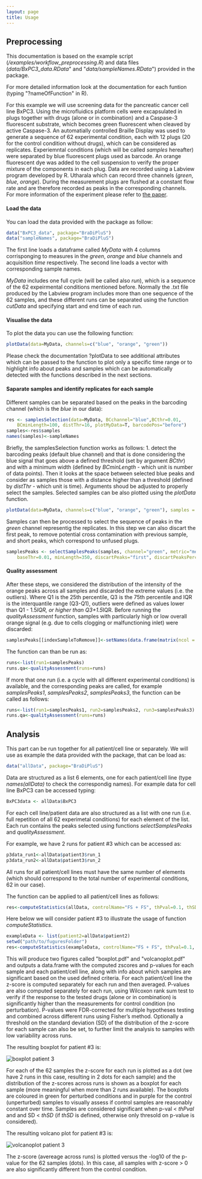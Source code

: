 ```yaml
---
layout: page
title: Usage
---
```


## Preprocessing

This documentation is based on the example script (*/examples/workflow_preprocessing.R*) and data files (*data/BxPC3_data.RData*" and "*data/sampleNames.RData*") provided in the package.

For more detailed information look at the documentation for each funtion (typing "?nameOfFunction" in R).


For this example we will use screening data for the pancreatic cancer cell line BxPC3. Using the microfluidics platform cells were excapsulated in plugs together with drugs (alone or in combination) and a Caspase-3 fluorescent substrate, which becomes green fluorescent when cleaved by active Caspase-3. An automatially controlled Braille Display was used to generate a sequence of 62 experimental condition, each with 12 plugs (20 for the control condition without drugs), which can be considered as replicates. Experiemntal conditions (which will be called *samples* hereafter) were separated by blue fluorescent plugs used as barcode. An orange fluorescent dye was added to the cell suspension to verify the proper mixture of the components in each plug. Data are recorded using a Labview program developed by R. Utharala which can record three channels (*green*, *blue*, *orange*). During the measurement plugs are flushed at a constant flow rate and are therefore recorded as peaks in the corresponding channels. For more information of the experiment please refer to [the paper](http://biorxiv.org/content/early/2016/12/14/093906).


#### Load the data

You can load the data provided with the package as follow:

```R
data("BxPC3_data", package="BraDiPluS")
data("sampleNames", package="BraDiPluS")
```

The first line loads a dataframe called *MyData* with 4 columns corrisponging to measures in the *green*, *orange* and *blue* channels and acquisition *time* respectively. The second line loads a vector with corresponding sample names.

*MyData* includes one full cycle (will be called also *run*), which is a sequence of the 62 expeirmental conditions mentioned before. Normally the .txt file produced by the Labview program includes more than one sequence of the 62 samples, and these different runs can be separated using the function *cutData* and specifying start and end time of each run.

#### Visualise the data

To plot the data you can use the following function:

```R
plotData(data=MyData, channels=c("blue", "orange", "green"))
```

Please check the documentation ?plotData to see additional attributes which can be passed to the function to plot only a specific time range or to highlight info about peaks and samples which can be automatically detected with the functions described in the next sections.

#### Saparate samples and identify replicates for each sample

Different samples can be separated based on the peaks in the barcoding channel (which is the *blue* in our data):

```R
res <- samplesSelection(data=MyData, BCchannel="blue",BCthr=0.01,
	BCminLength=100, distThr=16, plotMyData=T, barcodePos="before")
samples<-res$samples
names(samples)<-sampleNames
```

Briefly, the samplesSelection function works as follows: 1. detect the barcoding peaks (default blue channel) and that is done considering the blue signal that goes above a defined threshold (set by argument *BCthr*) and with a minimum width (defined by *BCminLength* - which unit is number of data points). Then it looks at the space between selected blue peaks and consider as samples those with a distance higher than a threshold (defined by *distThr* - which unit is time). Arguments shoud be adjusted to properly select the samples. Selected samples can be also plotted using the *plotData* function.

```R
plotData(data=MyData, channels=c("blue", "orange", "green"), samples = samples)
```

Samples can then be processed to select the sequence of peaks in the *green* channel representig the replicates. In this step we can also discart the first peak, to remove potential cross contamination with previous sample, and short peaks, which correspond to unfused plugs.

```R
samplesPeaks <- selectSamplesPeaks(samples, channel="green", metric="median",
	baseThr=0.01, minLength=350, discartPeaks="first", discartPeaksPerc=5)
```

#### Quality assessment

After these steps, we considered the distribution of the intensity of the orange peaks across all samples and discarded the extreme values (i.e. the outliers). Where Q1 is the 25th percentile, Q3 is the 75th percentile and IQR is the interquantile range (Q3-Q1), outliers were defined as values lower than Q1 - 1.5*IQR, or higher than Q3+1.5*IQR. Before running the *qualityAssessment* function, samples with particularly high or low overall orange signal (e.g. due to cells clogging or malfunctioning inlet) were discarded:

```R
samplesPeaks[[indexSampleToRemove]]<-setNames(data.frame(matrix(ncol = ncol(samplesPeaks[[indexSampleToRemove]]), nrow = 0)), colnames(samplesPeaks[[indexSampleToRemove]]))
```

The function can than be run as:

```R
runs<-list(run1=samplesPeaks)
runs.qa<-qualityAssessment(runs=runs)
```

If more that one run (i.e. a cycle with all different experimental conditions) is available, and the corresponding peaks are called, for example *samplesPeaks1*, *samplesPeaks2*, *samplesPeaks3*, the function can be called as follows:

```R
runs<-list(run1=samplesPeaks1, run2=samplesPeaks2, run3=samplesPeaks3)
runs.qa<-qualityAssessment(runs=runs)
```

## Analysis

This part can be run together for all patient/cell line or separately. We will use as example the data provided with the package, that can be load as:

```R
data("allData", package="BraDiPluS")
```

Data are structured as a list 6 elements, one for each patient/cell line (type *names(allData)* to check the correspondig names). For example data for cell line BxPC3 can be accessed typing:

```R
BxPC3data <- allData$BxPC3
```

For each cell line/patient data are also structured as a list with one run (i.e. full repetition of all 62 experimetal conditions) for each element of the list. Each run contains the peaks selected using functions *selectSamplesPeaks* and *qualityAssessment*.

For example, we have 2 runs for patient #3 which can be accessed as:

```R
p3data_run1<-allData$patient3$run_1
p3data_run2<-allData$patient3$run_2
```

All runs for all patient/cell lines must have the same number of elements (which should correspond to the total number of experimental conditions, 62 in our case).

The function can be applied to all patient/cell lines as follows:

```R
res<-computeStatistics(allData, controlName="FS + FS", thPval=0.1, thSD=1.5, subsample=F, saveFiles=T)
```

Here below we will consider patient #3 to illustrate the usage of function *computeStatistics*.

```R
exampleData <- list(patient2=allData$patient2)
setwd("path/to/fuguresFolder")
res<-computeStatistics(exampleData, controlName="FS + FS", thPval=0.1, thSD=1.5, subsample=F, saveFiles=T)
```

This will produce two figures called "boxplot.pdf" and "volcanoplot.pdf" and outputs a data.frame with the computed zscores and p-values for each sample and each patient/cell line, along with info about which samples are significant based on the used defined criteria. For each patient/cell line the z-score is computed separately for each run and then averaged. P-values are also computed separately for each run, using Wilcoxon rank sum test to verify if the response to the tested drugs (alone or in combination) is significantly higher than the measurements for control condition (no perturbation). P-values were FDR-corrected for multiple hypotheses testing and combined across different runs using Fisher’s method. Optionally a threshold on the standard deviation (SD) of the distribution of the z-score for each sample can also be set, to further limit the analysis to samples with low variability across runs.

The resulting boxplot for patient #3 is:

![boxplot patient 3](https://github.com/saezlab/BraDiPluS/blob/gh-pages/public/fig/boxplot_p3.jpg?raw=true)

For each of the 62 samples the z-score for each run is plotted as a dot (we have 2 runs in this case, resulting in 2 dots for each sample) and the distribution of the z-scores across runs is shown as a boxplot for each sample (more meaningful when more than 2 runs available). The boxplots are coloured in green for perturbed conditions and in purple for the control (unperturbed) samples to visually assess if control samples are reasonably constant over time. Samples are considered significant when p-val < *thPval* and and SD < *thSD* (if *thSD* is defined, otherwise only thresold on p-value is considered).

The resulting volcano plot for patient #3 is:

![volcanoplot patient 3](https://github.com/saezlab/BraDiPluS/blob/gh-pages/public/fig/volcanoplot_p3.jpg?raw=true)

The z-score (avereage across runs) is plotted versus the -log10 of the p-value for the 62 samples (dots). In this case, all samples with z-score > 0 are also significantly different from the control condition.
